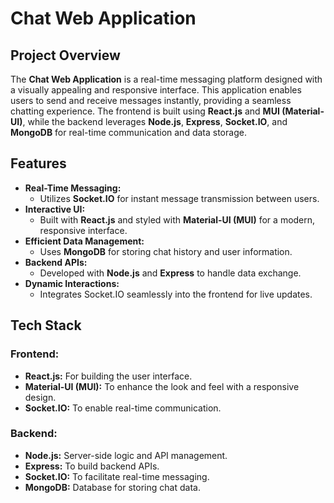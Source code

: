 # Chat Web Application

## Project Overview
The **Chat Web Application** is a real-time messaging platform designed with a visually appealing and responsive interface. This application enables users to send and receive messages instantly, providing a seamless chatting experience. The frontend is built using **React.js** and **MUI (Material-UI)**, while the backend leverages **Node.js**, **Express**, **Socket.IO**, and **MongoDB** for real-time communication and data storage.

## Features
- **Real-Time Messaging:**  
  - Utilizes **Socket.IO** for instant message transmission between users.  
- **Interactive UI:**  
  - Built with **React.js** and styled with **Material-UI (MUI)** for a modern, responsive interface.  
- **Efficient Data Management:**  
  - Uses **MongoDB** for storing chat history and user information.  
- **Backend APIs:**  
  - Developed with **Node.js** and **Express** to handle data exchange.  
- **Dynamic Interactions:**  
  - Integrates Socket.IO seamlessly into the frontend for live updates.  

## Tech Stack

### Frontend:
- **React.js:** For building the user interface.  
- **Material-UI (MUI):** To enhance the look and feel with a responsive design.  
- **Socket.IO:** To enable real-time communication.  

### Backend:
- **Node.js:** Server-side logic and API management.  
- **Express:** To build backend APIs.  
- **Socket.IO:** To facilitate real-time messaging.  
- **MongoDB:** Database for storing chat data.  

